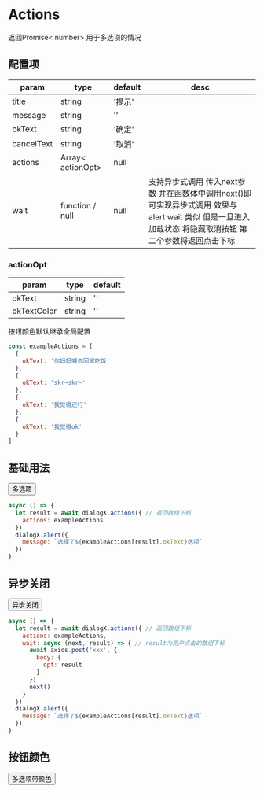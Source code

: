 <script>
export default {
  data () {
    return {
      dialogX: null,
      list: [
        {
          okText: '你妈妈喊你回家吃饭'
        },
        {
          okText: 'skr~skr~'
        },
        {
          okText: '我觉得还行'
        },
        {
          okText: '我觉得ok'
        }
      ]
    }
  },
  methods: {
    createDialog () {
      this.dialogX = new window.VueDialogX(window.Vue)
    },
    selectActionColor () {
      if (!this.dialogX) this.createDialog()
      let result = this.dialogX.actions({
        actions: [
          {
            okText: '你妈妈喊你回家吃饭',
            okTextColor: 'red'
          },
          {
            okText: 'skr~skr~',
            okTextColor: 'green'
          },
          {
            okText: '我觉得还行',
            okTextColor: 'blur'
          },
          {
            okText: '我觉得ok',
            okTextColor: 'blue'
          }
        ]
      })
    },
    async select () {
      if (!this.dialogX) this.createDialog()
      let result = await this.dialogX.actions({
        actions: this.list
      })
      dialogX.alert({
        message: `选择了${this.list[result].okText}选项`
      })
    },
    async waitSelect () {
      if (!this.dialogX) this.createDialog()
      let result = await this.dialogX.actions({
        actions: this.list,
        wait: (next) => {
          setTimeout(() => {
            next()
          }, 500)
        }
      })
      this.dialogX.alert({
        message: `选择了${this.list[result].okText}选项`
      })
    }
  },
  mounted () {
    
  }
}
</script>

# Actions

返回Promise< number> 用于多选项的情况

## 配置项

param   | type   | default | desc
|----   | ----   | ------- | ----
title   | string | '提示'
message | string | ''
okText  | string | '确定'
cancelText| string | '取消'
actions | Array< actionOpt> | null | 
wait    | function / null | null | 支持异步式调用 传入next参数 并在函数体中调用next()即可实现异步式调用 效果与alert wait 类似 但是一旦进入加载状态 将隐藏取消按钮 第二个参数将返回点击下标


### actionOpt
param   | type   | default
|----   | ----   | -------
okText   | string | ''
okTextColor | string | ''
按钮颜色默认继承全局配置

``` js
const exampleActions = [
  {
    okText: '你妈妈喊你回家吃饭'
  },
  {
    okText: 'skr~skr~'
  },
  {
    okText: '我觉得还行'
  },
  {
    okText: '我觉得ok'
  }
]
```

## 基础用法

<tempalte>
<button class="button" @click="select">多选项</button>
</tempalte>

``` js
async () => {
  let result = await dialogX.actions({ // 返回数组下标
    actions: exampleActions
  })
  dialogX.alert({
    message: `选择了${exampleActions[result].okText}选项`
  })
}
```


## 异步关闭

<tempalte>
<button class="button" @click="waitSelect">异步关闭</button>
</tempalte>

``` js
async () => {
  let result = await dialogX.actions({ // 返回数组下标
    actions: exampleActions,
    wait: async (next, result) => { // result为用户点击的数组下标
      await axios.post('xxx', {
        body: {
          opt: result
        }
      })
      next()
    }
  })
  dialogX.alert({
    message: `选择了${exampleActions[result].okText}选项`
  })
}
```

## 按钮颜色

<tempalte>
<button class="button" @click="selectActionColor">多选项带颜色</button>
</tempalte>
